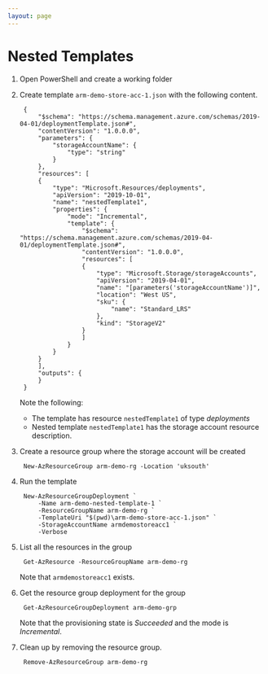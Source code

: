 ```yaml
---
layout: page
---
```

# Nested Templates

1. Open PowerShell and create a working folder

1. Create template <code>arm-demo-store-acc-1.json</code> with the following content.

        {
            "$schema": "https://schema.management.azure.com/schemas/2019-04-01/deploymentTemplate.json#",
            "contentVersion": "1.0.0.0",
            "parameters": {
                "storageAccountName": {
                    "type": "string"
                }
            },
            "resources": [
            {
                "type": "Microsoft.Resources/deployments",
                "apiVersion": "2019-10-01",
                "name": "nestedTemplate1",
                "properties": {
                    "mode": "Incremental",
                    "template": {
                        "$schema": "https://schema.management.azure.com/schemas/2019-04-01/deploymentTemplate.json#",
                        "contentVersion": "1.0.0.0",
                        "resources": [
                        {
                            "type": "Microsoft.Storage/storageAccounts",
                            "apiVersion": "2019-04-01",
                            "name": "[parameters('storageAccountName')]",
                            "location": "West US",
                            "sku": {
                                "name": "Standard_LRS"
                            },
                            "kind": "StorageV2"
                        }
                        ]
                    }
                }
            }
            ],
            "outputs": {
            }
        }

    Note the following:
    - The template has resource <code>nestedTemplate1</code> of type _deployments_
    - Nested template <code>nestedTemplate1</code> has the storage account resource description.

1. Create a resource group where the storage account will be created

        New-AzResourceGroup arm-demo-rg -Location 'uksouth'

1. Run the template

        New-AzResourceGroupDeployment `
            -Name arm-demo-nested-template-1 `
            -ResourceGroupName arm-demo-rg `
            -TemplateUri "$(pwd)\arm-demo-store-acc-1.json" `
            -StorageAccountName armdemostoreacc1 `
            -Verbose

1. List all the resources in the group

        Get-AzResource -ResourceGroupName arm-demo-rg

    Note that <code>armdemostoreacc1</code> exists.

1. Get the resource group deployment for the group

        Get-AzResourceGroupDeployment arm-demo-grp

    Note that the provisioning state is _Succeeded_ and the mode is _Incremental_.

1. Clean up by removing the resource group.

        Remove-AzResourceGroup arm-demo-rg